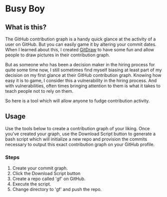 # Busy Boy  

## What is this?

The GitHub contribution graph is a handy quick glance at the activity of a
user on GitHub. But you can easily game it by altering your commit dates.
When I learned about this, I created <a
href="https://github.com/ben174/git-draw">GitDraw</a> to have some fun and
allow people to draw pictures in their contribution graph.

But as someone who has been a decision maker in the hiring process for quite
some time now, I still sometimes find myself biasing at least part of my
decision on my first glance at their GitHub contribution graph. Knowing how
easy it is to game, I consider this a vulnerability in the hiring process.
And with vulnerabilities, often times bringing attention to them is what it
takes to teach people not to rely on them.

So here is a tool which will allow anyone to fudge contribution activity.

## Usage

Use the tools below to create a contribution graph of your liking. Once you've
created your graph, use the Download Script button to generate a bash script
which will initialize a new repo and provision the commits necessary to output
this exact contribution graph on your GitHub profile.

### Steps
1. Create your commit graph.
1. Click the Download Script button
1. Create a repo called 'gf' on GitHub.
1. Execute the script.
1. Change directory to 'gf' and push the repo.